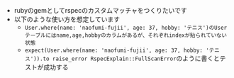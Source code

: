 - rubyのgemとしてrspecのカスタムマッチャをつくりたいです
- 以下のような使い方を想定しています
  - `User.where(name: 'naofumi-fujii', age: 37, hobby: 'テニス')のUserテーブルにはname,age,hobbyのカラムがあるが、それぞれindexが貼られていない状態`
  - `expect(User.where(name: 'naofumi-fujii', age: 37, hobby: 'テニス')).to raise_error RspecExplain::FullScanError`のように書くとテストが成功する
